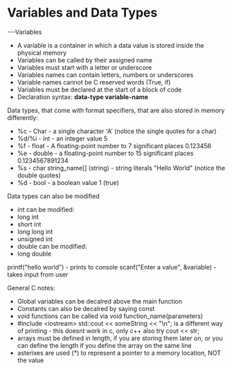 # Variables and Data Types



---Variables

*  A variable is a container in which a data value is stored inside the physical memory
*  Variables can be called by their assigned name
*  Variables must start with a letter or underscore
*  Variables names can contain letters, numbers or underscores
*  Variable names cannot be C reserved words \(True, if\)
*  Variables must be declared at the start of a block of code
*  Declaration syntax: **data-type variable-name**

 Data types, that come with format specifiers, that are also stored in memory differently:

*  %c - Char - a single character 'A' \(notice the single quotes for a char\)
*  %d/%i - int - an integer value 5
*  %f - float - A floating-point number to 7 significant places 0.123456
*  %e - double - a floating-point number to 15 significant places 0.1234567891234
*  %s - char string\_name\[\] \(string\) - string literals "Hello World" \(notice the double quotes\)
*  %d - bool - a boolean value 1 \(true\)

 Data types can also be modified

*  int can be modified:
  *  long int
  *  short int
  *  long long int
  *  unsigned int
*  double can be modified:
  *  long double

 printf\("hello world"\) - prints to console scanf\("Enter a value", &variable\) - takes input from user

 General C notes:

*  Global variables can be decalred above the main function
*  Constants can also be decalred by saying const
*  void functions can be called via void function\_name\(parameters\)
*  \#include &lt;iostream&gt; std::cout &lt;&lt; someString &lt;&lt; "\n"; is a different way of printing - this doesnt work in c, only c++ also try cout &lt;&lt; str;
*  arrays must be defined in length, if you are storing them later on, or you can define the length if you define the array on the same line
*  asterixes are used \(\*\) to represent a pointer to a memory location, NOT the value


